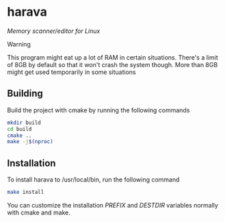 # harava

*Memory scanner/editor for Linux*

> [!WARNING]
> This program might eat up a lot of RAM in certain situations. There's a limit of 8GB by default so that it won't crash the system though. More than 8GB might get used temporarily in some situations

## Building
Build the project with cmake by running the following commands
```sh
mkdir build
cd build
cmake ..
make -j$(nproc)
```

## Installation
To install harava to /usr/local/bin, run the following command
```sh
make install
```
You can customize the installation *PREFIX* and *DESTDIR* variables normally with cmake and make.
